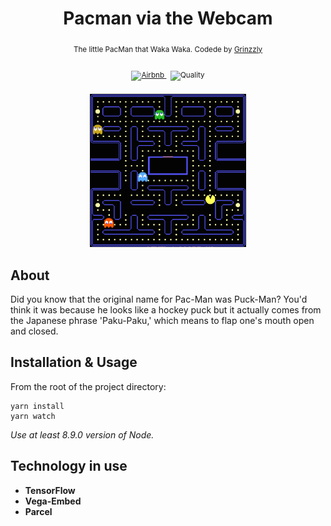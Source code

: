 <h1 align="center">Pacman via the Webcam</h1>

<div align="center">
  <sub>The little PacMan that Waka Waka. Codede by
  <a href="https://github.com/Grinzzly">Grinzzly</a>
  </a>
  <br>
  <br>
  <a href="https://github.com/airbnb/javascript">
        <img src="https://img.shields.io/badge/Code%20Style-Airbnb-red.svg"
             alt="Airbnb">
  </a>
  &nbsp;
  <img src="https://img.shields.io/badge/60%25%20of%20the%20time-works%20every%20time-blue.svg" alt="Quality">
  <br>
  <br>
  <img width="250" src="./src/ui-kit/images/preview.jpg" alt="PacMan">
</div>

## About
Did you know that the original name for Pac-Man was Puck-Man? You'd think it was because he looks like a hockey puck
but it actually comes from the Japanese phrase 'Paku-Paku,' which means to flap one's mouth open and closed.

## Installation & Usage

From the root of the project directory:
```
yarn install
yarn watch
```
_Use at least 8.9.0 version of Node._
## Technology in use

* __TensorFlow__
* __Vega-Embed__
* __Parcel__
